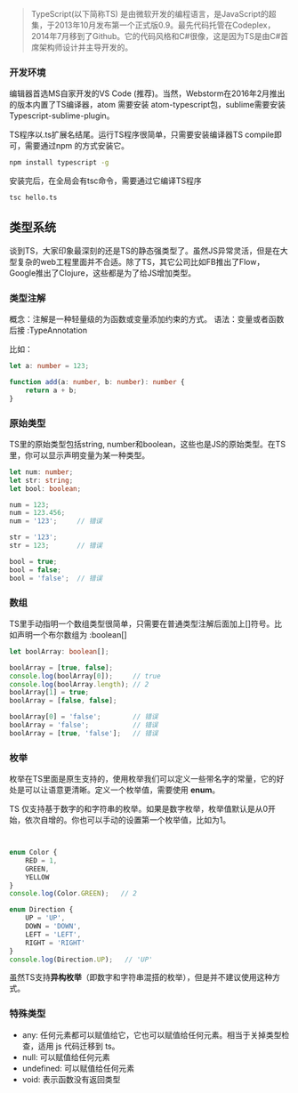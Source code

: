 > TypeScript(以下简称TS) 是由微软开发的编程语言，是JavaScript的超集，于2013年10月发布第一个正式版0.9。最先代码托管在Codeplex，2014年7月移到了Github。它的代码风格和C#很像，这是因为TS是由C#首席架构师设计并主导开发的。

### 开发环境
编辑器首选MS自家开发的VS Code (推荐)。当然，Webstorm在2016年2月推出的版本内置了TS编译器，atom 需要安装 atom-typescript包，sublime需要安装Typescript-sublime-plugin。

TS程序以.ts扩展名结尾。运行TS程序很简单，只需要安装编译器TS compile即可，需要通过npm 的方式安装它。

``` sh
npm install typescript -g
```
安装完后，在全局会有tsc命令，需要通过它编译TS程序
``` sh
tsc hello.ts
```

## 类型系统
谈到TS，大家印象最深刻的还是TS的静态强类型了。虽然JS异常灵活，但是在大型复杂的web工程里面并不合适。除了TS，其它公司比如FB推出了Flow，Google推出了Clojure，这些都是为了给JS增加类型。

### 类型注解
概念：注解是一种轻量级的为函数或变量添加约束的方式。
语法：变量或者函数后接 :TypeAnnotation

比如：
```typescript
let a: number = 123;

function add(a: number, b: number): number {
    return a + b;
}
```

### 原始类型
TS里的原始类型包括string, number和boolean，这些也是JS的原始类型。在TS里，你可以显示声明变量为某一种类型。

```typescript
let num: number;
let str: string;
let bool: boolean;

num = 123;
num = 123.456;
num = '123';     // 错误

str = '123';
str = 123;       // 错误

bool = true;
bool = false;
bool = 'false';  // 错误
```


### 数组
TS里手动指明一个数组类型很简单，只需要在普通类型注解后面加上[]符号。比如声明一个布尔数组为 :boolean[] 
``` typescript
let boolArray: boolean[];

boolArray = [true, false];
console.log(boolArray[0]);     // true
console.log(boolArray.length); // 2
boolArray[1] = true;
boolArray = [false, false];

boolArray[0] = 'false';        // 错误
boolArray = 'false';           // 错误
boolArray = [true, 'false'];   // 错误
```

### 枚举
枚举在TS里面是原生支持的，使用枚举我们可以定义一些带名字的常量，它的好处是可以让语意更清晰。定义一个枚举值，需要使用 **enum**。

TS 仅支持基于数字的和字符串的枚举。如果是数字枚举，枚举值默认是从0开始，依次自增的。你也可以手动的设置第一个枚举值，比如为1。

```typescript


enum Color {
    RED = 1,
    GREEN,
    YELLOW
}
console.log(Color.GREEN);   // 2

enum Direction {
    UP = 'UP',
    DOWN = 'DOWN',
    LEFT = 'LEFT',
    RIGHT = 'RIGHT'
}
console.log(Direction.UP);   // 'UP'
```
虽然TS支持**异构枚举**（即数字和字符串混搭的枚举），但是并不建议使用这种方式。

### 特殊类型
- any: 任何元素都可以赋值给它，它也可以赋值给任何元素。相当于关掉类型检查，适用 js 代码迁移到 ts。
- null: 可以赋值给任何元素
- undefined: 可以赋值给任何元素
- void: 表示函数没有返回类型
